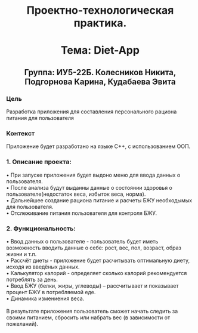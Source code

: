 <h1 align="center"> Проектно-технологическая практика.</h1>
<h1 align="center"> Тема: Diet-App </h1>
<h2 align="center">Группа: ИУ5-22Б. Колесников Никита, Подгорнова Карина, Кудабаева Эвита</h2>

### Цель

Разработка приложения для составления персонального рациона питания для пользователя

### Контекст

Приложение будет разработано на языке C++, c использованием ООП.

<h3>1.	Описание проекта:</h3>
•	При запуске приложения будет выдоно меню для ввода данных о пользователя.</br>
• После анализа будут выданны данные о состоянии здоровья о пользователе(недостаток веса, избыток веса, норма).</br>
• Дальнейшее создание рациона питание и расчеты БЖУ необходымых для пользователя.</br>
• Отслеживание питания пользователя для контроля БЖУ.</br>
  
<h3>2.	Функциональность:</h3>
•	Ввод данных о пользователе - пользователь будет иметь возможность вводить данные о себе: рост, вес, пол, возраст, образ жизни и т.п.</br>
• Рассчёт диеты </b> - приложение будет расчитывать оптимальную диету, исходя из введёных данных.</br>
•	Калькулятор калорий </b> - определяет сколько калорий рекомендуется потреблять за день.</br>
•	Ввод БЖУ (белки, жиры, углеводы)</b> – рассчитывает и показывает процент БЖУ в потребляемой еде.</br>
•	Динамика измениения веса.</br></br>
В результате приложения пользователь сможет начать следить за своими питанием, сбросить или набрать вес (в зависимости от пожеланий).
